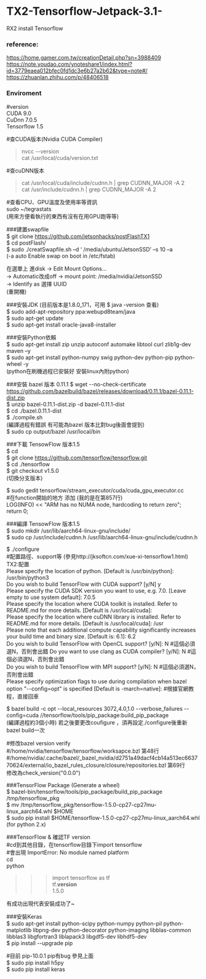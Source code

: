 # TX2-Tensorflow-Jetpack-3.1-
RX2 install Tensorflow
  
### reference:  
https://home.gamer.com.tw/creationDetail.php?sn=3988409  
https://note.youdao.com/ynoteshare1/index.html?id=3779eaea012bfec0fd1dc3e6b27a2b62&type=note#/  
https://zhuanlan.zhihu.com/p/48406518  
  
### Enviroment  
  
#version  
CUDA 9.0  
CuDnn 7.0.5  
Tensorflow 1.5  
  
#查CUDA版本(Nvidia CUDA Compiler)  
> nvcc --version  
> cat /usr/local/cuda/version.txt  
  
#查cuDNN版本  
> cat /usr/local/cuda/include/cudnn.h | grep CUDNN_MAJOR -A 2  
> cat /usr/include/cudnn.h | grep CUDNN_MAJOR -A 2  
   
#查看CPU、GPU溫度及使用率等資訊  
sudo ~/tegrastats  
(用來方便看執行的東西有沒有在用GPU跑等等)  
  
###建置swapfile  
$ git clone https://github.com/jetsonhacks/postFlashTX1  
$ cd postFlash/  
$ sudo ./creatSwapfile.sh –d ‘ /media/ubuntu/JetsonSSD’ –s 10 –a  
(-a   auto Enable swap on boot in /etc/fstab)  
  
在選單上 進disk -> Edit Mount Options…  
-> Automatic改成off -> mount point: /media/nvidia/JetsonSSD  
-> Identify as 選擇 UUID  
(重開機)  
  
###安裝JDK (目前版本是1.8.0_171，可用 $ java -version 查看)  
$ sudo add-apt-repository ppa:webupd8team/java  
$ sudo apt-get update  
$ sudo apt-get install oracle-java8-installer  
  
###安裝Python依賴  
$ sudo apt-get install zip unzip autoconf automake libtool curl zlib1g-dev maven –y  
$ sudo apt-get install python-numpy swig python-dev python-pip python-wheel -y  
(python在刷機過程已安裝好   安裝linux內附python)  

###安裝 bazel 版本 0.11.1
$ wget --no-check-certificate https://github.com/bazelbuild/bazel/releases/download/0.11.1/bazel-0.11.1-dist.zip  
$ unzip bazel-0.11.1-dist.zip -d bazel-0.11.1-dist  
$ cd ./bazel.0.11.1-dist  
$ ./compile.sh  
(編譯過程有錯誤 有可能為bazel 版本比對bug後面會提到)  
$ sudo cp output/bazel /usr/local/bin  
  
###下載 TensowFlow 版本1.5  
$ cd  
$ git clone https://github.com/tensorflow/tensorflow.git  
$ cd ./tensorflow  
$ git checkout v1.5.0  
(切換分支版本)  
  
$ sudo gedit tensorflow/stream_executor/cuda/cuda_gpu_executor.cc  
#在function開始的地方 添加 (我的是在第857行)  
     LOG(INFO) << "ARM has no NUMA node, hardcoding to return zero";  
     return 0;  
     
###編譯 TensowFlow 版本1.5  
$ sudo mkdir /usr/lib/aarch64-linux-gnu/include/  
$ sudo cp /usr/include/cudnn.h /usr/lib/aarch64-linux-gnu/include/cudnn.h  
  
$ ./configure  
#配置路徑、support等  (參見http://jksoftcn.com/xue-xi-tensorflow1.html)  
TX2:配置  
Please specify the location of python. [Default is /usr/bin/python]: /usr/bin/python3  
Do you wish to build TensorFlow with CUDA support? [y/N] y  
Please specify the CUDA SDK version you want to use, e.g. 7.0. [Leave empty to use system default]: 7.0.5  
Please specify the location where CUDA  toolkit is installed. Refer to README.md for more details. [Default is /usr/local/cuda]:   
Please specify the location where cuDNN  library is installed. Refer to README.md for more details. [Default is /usr/local/cuda]: /usr  
Please note that each additional compute capability significantly increases your build time and binary size. [Default is: 6.1]: 6.2  
Do you wish to build TensorFlow with OpenCL support? [y/N]: N   #這個必須選N，否則會出錯
Do you want to use clang as CUDA compiler? [y/N]: N   #這個必須選N，否則會出錯  
Do you wish to build TensorFlow with MPI support? [y/N]: N   #這個必須選N，否則會出錯  
Please specify optimization flags to use during compilation when bazel option "--config=opt" is specified [Default is -march=native]: #根據官網教程，直接回車   

  
$ bazel build -c opt --local_resources 3072,4.0,1.0 --verbose_failures --config=cuda //tensorflow/tools/pip_package:build_pip_package  
(編譯過程約3個小時) 若之後要更改coufigure ，須再設定./configure後重新bazel build一次  

#修改bazel version verify
#/home/nvidia/tensorflow/tensorflow/worksapce.bzl 第48行  
#/home/nvidia/.cache/bazel/_bazel_nvidia/d2751a49dacf4cb14a513ec663770624/external/io_bazel_rules_closure/closure/repositories.bzl 第69行  
修改為check_version("0.0.0")  
  
###TensorFlow Package (Generate a wheel)  
$ bazel-bin/tensorflow/tools/pip_package/build_pip_package /tmp/tensorflow_pkg  
$ mv /tmp/tensorflow_pkg/tensorflow-1.5.0-cp27-cp27mu-linux_aarch64.whl $HOME  
$ sudo pip install $HOME/tensorflow-1.5.0-cp27-cp27mu-linux_aarch64.whl  
(for python 2.x)  
  
###TensorFlow & 確認TF version  
#cd到其他目錄，在tensorflow目錄下import tensorflow  
#會出現 ImportError: No module named platform  
cd  
python  
>>> import tensorflow as tf  
>>> tf.__version__  
>>> 1.5.0  
   
有成功出現代表安裝成功了~  

###安裝Keras  
$ sudo apt-get install python-scipy  python-numpy python-pil python-matplotlib libpng-dev python-decorator python-imaging libblas-common libblas3 libgfortran3 liblapack3 libgdf5-dev libhdf5-dev  
$ pip install --upgrade pip  

#目前 pip-10.0.1   pip有bug  參見上面  
$ sudo pip install h5py  
$ sudo pip install keras  
